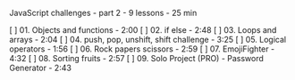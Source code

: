 
JavaScript challenges - part 2 - 9 lessons - 25 min

[ ] 01. Objects and functions - 2:00
[ ] 02. if else - 2:48
[ ] 03. Loops and arrays - 2:04
[ ] 04. push, pop, unshift, shift challenge - 3:25
[ ] 05. Logical operators - 1:56
[ ] 06. Rock papers scissors - 2:59
[ ] 07. EmojiFighter - 4:32
[ ] 08. Sorting fruits - 2:57
[ ] 09. Solo Project (PRO) - Password Generator - 2:43